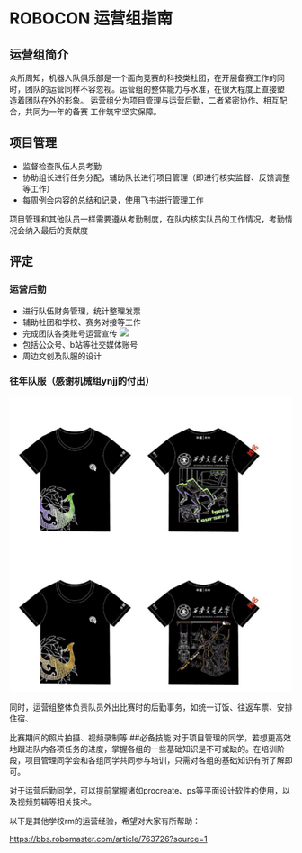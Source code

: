 # ROBOCON 运营组指南
## 运营组简介
众所周知，机器人队俱乐部是一个面向竞赛的科技类社团，在开展备赛工作的同
时，团队的运营同样不容忽视。运营组的整体能力与水准，在很大程度上直接塑
造着团队在外的形象。
运营组分为项目管理与运营后勤，二者紧密协作、相互配合，共同为一年的备赛
工作筑牢坚实保障。
## 项目管理
- 监督检查队伍人员考勤
- 协助组长进行任务分配，辅助队长进行项目管理（即进行核实监督、反馈调整等工作）
- 每周例会内容的总结和记录，使用飞书进行管理工作

项目管理和其他队员一样需要遵从考勤制度，在队内核实队员的工作情况，考勤情况会纳入最后的贡献度
## 评定
### 运营后勤

- 进行队伍财务管理，统计整理发票
- 辅助社团和学校、赛务对接等工作
- 完成团队各类账号运营宣传
![](pic1.png)
- 包括公众号、b站等社交媒体账号
- 周边文创及队服的设计
### 往年队服（感谢机械组ynjj的付出）
![](images/clothes.png)

同时，运营组整体负责队员外出比赛时的后勤事务，如统一订饭、往返车票、安排住宿、

比赛期间的照片拍摄、视频录制等
##必备技能
对于项目管理的同学，若想更高效地跟进队内各项任务的进度，掌握各组的一些基础知识是不可或缺的。在培训阶段，项目管理同学会和各组同学共同参与培训，只需对各组的基础知识有所了解即可。

对于运营后勤同学，可以提前掌握诸如procreate、ps等平面设计软件的使用，以及视频剪辑等相关技术。

以下是其他学校rm的运营经验，希望对大家有所帮助：

https://bbs.robomaster.com/article/763726?source=1
